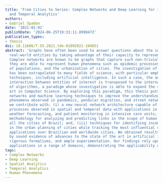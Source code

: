 ```yaml
---
title: 'From Cities to Series: Complex Networks and Deep Learning for Improved Spatial
  and Temporal Analytics'
authors:
- Gabriel Spadon
date: '2021-01-01'
publishDate: '2024-06-25T19:31:11.899847Z'
publication_types:
- thesis
doi: 10.11606/T.55.2021.tde-01092021-104851
abstract: 'Graphs have often been used to answer questions about the interaction between
  real-world entities by taking advantage of their capacity to represent complex topologies.
  Complex networks are known to be graphs that capture such non-trivial topologies;
  they are able to represent human phenomena such as epidemic processes, the dynamics
  of populations, and the urbanization of cities. The investigation of complex networks
  has been extrapolated to many fields of science, with particular emphasis on computing
  techniques, including artificial intelligence. In such a case, the analysis of the
  interaction between entities of interest is transposed to the internal learning
  of algorithms, a paradigm whose investigation is able to expand the state of the
  art in Computer Science. By exploring this paradigm, this thesis puts together complex
  networks and machine learning techniques to improve the understanding of the human
  phenomena observed in pandemics, pendular migration, and street networks. Accordingly,
  we contribute with: (i) a new neural network architecture capable of modeling dynamic
  processes observed in spatial and temporal data with applications in epidemics propagation,
  weather forecasting, and patient monitoring in intensive care units; (ii) a machine-learning
  methodology for analyzing and predicting links in the scope of human mobility between
  all the cities of Brazil; and, (iii) techniques for identifying inconsistencies
  in the urban planning of cities while tracking the most influential vertices, with
  applications over Brazilian and worldwide cities. We obtained results sustained
  by sound evidence of advances to the state of the art in artificial intelligence,
  rigorous formalisms, and ample experimentation. Our findings rely upon real-world
  applications in a range of domains, demonstrating the applicability of our methodologies.'
tags:
- Complex Networks
- Deep Learning
- Spatial Analytics
- Temporal Analytics
- Human Phenomena
---
```

